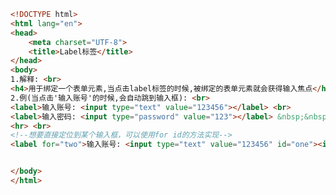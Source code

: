 
<BlogInfo id="375" title="27.Label标签" author="白日梦想猿" pv=0 read_times=0 pre_cost_time=0分27秒 category="html5学习" tag_list="['html5学习']" create_time="2020.07.15 15:40:46" update_time="2020.07.15 15:50:21" />

```html
<!DOCTYPE html>
<html lang="en">
<head>
    <meta charset="UTF-8">
    <title>Label标签</title>
</head>
<body>
1.解释: <br>
<h4>用于绑定一个表单元素,当点击label标签的时候,被绑定的表单元素就会获得输入焦点</h4> <br>
2.例(当点击'输入账号'的时候,会自动跳到输入框): <br>
<label>输入账号: <input type="text" value="123456"></label> <br>
<label>输入密码: <input type="password" value="123"></label> &nbsp;&nbsp;<input type="submit">
<hr> <br>
<!--想要直接定位到某个输入框，可以使用for id的方法实现-->
<label for="two">输入账号: <input type="text" value="123456" id="one"><input id="two" type="text" value="123456"></label> <br>


</body>
</html>
```
